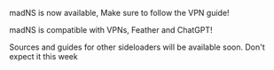madNS is now available, Make sure to follow the VPN guide!

madNS is compatible with VPNs, Feather and ChatGPT!

Sources and guides for other sideloaders will be available soon. Don't expect it this week
